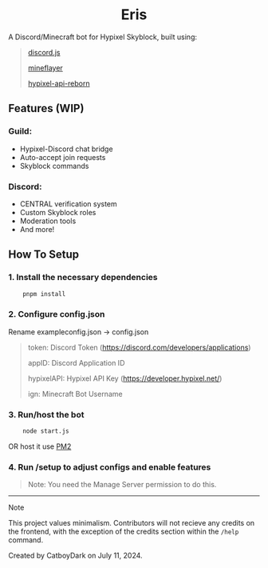 <h1 align="center">
    Eris
</h1>

A Discord/Minecraft bot for Hypixel Skyblock, built using:

> [discord.js](https://github.com/discordjs/guide)
>
> [mineflayer](https://github.com/PrismarineJS/mineflayer)
>
> [hypixel-api-reborn](https://github.com/Hypixel-API-Reborn/hypixel-api-reborn)

<h2>Features (WIP)</h2>

### Guild:

- Hypixel-Discord chat bridge
- Auto-accept join requests
- Skyblock commands

### Discord:

- CENTRAL verification system
- Custom Skyblock roles
- Moderation tools
- And more!

<h2>How To Setup</h2>

### 1. Install the necessary dependencies

```bash
    pnpm install
```

### 2. Configure config.json

Rename exampleconfig.json → config.json

> token: Discord Token (https://discord.com/developers/applications)
>
> appID: Discord Application ID
>
> hypixelAPI: Hypixel API Key (https://developer.hypixel.net/)
>
> ign: Minecraft Bot Username

### 3. Run/host the bot

```bash
    node start.js
```

OR host it use [PM2](https://pm2.keymetrics.io/)

### 4. Run /setup to adjust configs and enable features

> Note: You need the Manage Server permission to do this.

---

> [!NOTE]
> This project values minimalism. Contributors will not recieve any credits on the frontend, with the exception of the credits section within the `/help` command.

Created by CatboyDark on July 11, 2024.

